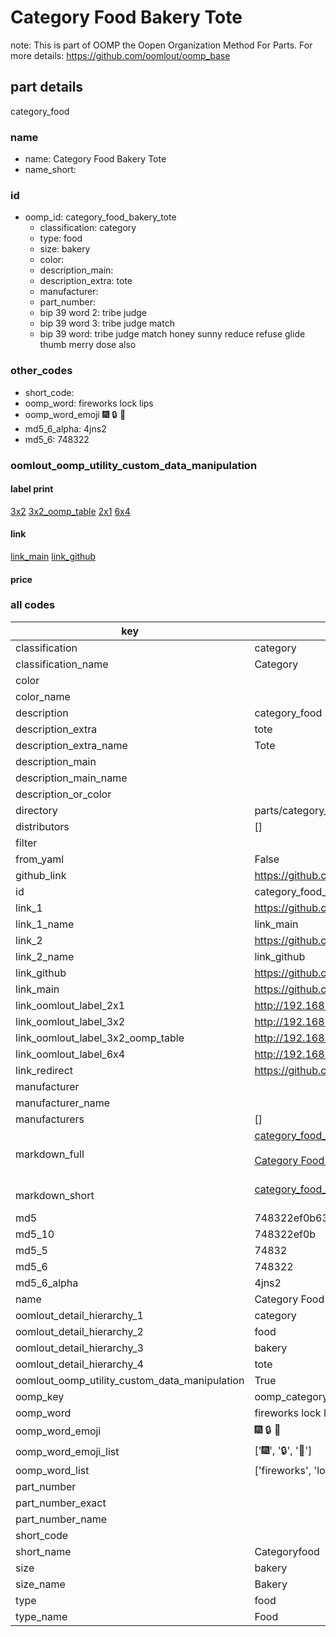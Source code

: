# Category Food Bakery Tote  

note: This is part of OOMP the Oopen Organization Method For Parts. For more details: https://github.com/oomlout/oomp_base

##  part details
  



category_food



### name
* name: Category Food Bakery Tote
* name_short: 
### id
* oomp_id: category_food_bakery_tote
  * classification: category
  * type: food
  * size: bakery
  * color: 
  * description_main: 
  * description_extra: tote
  * manufacturer: 
  * part_number: 
  * bip 39 word 2: tribe judge
  * bip 39 word 3: tribe judge match
  * bip 39 word: tribe judge match honey sunny reduce refuse glide thumb merry dose also

### other_codes
* short_code: 
* oomp_word: fireworks lock lips
* oomp_word_emoji :fireworks: :lock: :lips:
* md5_6_alpha: 4jns2
* md5_6: 748322






### oomlout_oomp_utility_custom_data_manipulation
#### label print
[3x2](http://192.168.1.245:1112/?label=oomp%204jns2)
[3x2_oomp_table](http://192.168.1.108:1112/?label=oomp%204jns2)
[2x1](http://192.168.1.242:1112/?label=oomp%204jns2)
[6x4](http://192.168.1.55:1112/?label=oomp%204jns2)    

#### link

[link_main](https://github.com/oomlout/oomlout_oomp_version_1_messy/tree/main/parts/category_food_bakery_tote) [link_github](https://github.com/oomlout/oomlout_oomp_version_1_messy/tree/main/parts/category_food_bakery_tote)                             

#### price







### all codes 
| key | value |  
| --- | --- |  
| classification | category |  
| classification_name | Category |  
| color |  |  
| color_name |  |  
| description | category_food |  
| description_extra | tote |  
| description_extra_name | Tote |  
| description_main |  |  
| description_main_name |  |  
| description_or_color |   |  
| directory | parts/category_food_bakery_tote |  
| distributors | [] |  
| filter |  |  
| from_yaml | False |  
| github_link | https://github.com/oomlout/oomlout_oomp_part_src/tree/main/parts/category_food_bakery_tote |  
| id | category_food_bakery_tote |  
| link_1 | https://github.com/oomlout/oomlout_oomp_version_1_messy/tree/main/parts/category_food_bakery_tote |  
| link_1_name | link_main |  
| link_2 | https://github.com/oomlout/oomlout_oomp_version_1_messy/tree/main/parts/category_food_bakery_tote |  
| link_2_name | link_github |  
| link_github | https://github.com/oomlout/oomlout_oomp_version_1_messy/tree/main/parts/category_food_bakery_tote |  
| link_main | https://github.com/oomlout/oomlout_oomp_version_1_messy/tree/main/parts/category_food_bakery_tote |  
| link_oomlout_label_2x1 | http://192.168.1.242:1112/?label=oomp%204jns2 |  
| link_oomlout_label_3x2 | http://192.168.1.245:1112/?label=oomp%204jns2 |  
| link_oomlout_label_3x2_oomp_table | http://192.168.1.108:1112/?label=oomp%204jns2 |  
| link_oomlout_label_6x4 | http://192.168.1.55:1112/?label=oomp%204jns2 |  
| link_redirect | https://github.com/oomlout/oomlout_oomp_version_1_messy/tree/main/parts/category_food_bakery_tote |  
| manufacturer |  |  
| manufacturer_name |  |  
| manufacturers | [] |  
| markdown_full | [category_food_bakery_tote](none)<br>[](none)<br>[Category Food Bakery Tote](none)<br><br> |  
| markdown_short | [category_food_bakery_tote](none)<br><br> |  
| md5 | 748322ef0b63168ed06cb6d3119e2f42 |  
| md5_10 | 748322ef0b |  
| md5_5 | 74832 |  
| md5_6 | 748322 |  
| md5_6_alpha | 4jns2 |  
| name | Category Food Bakery Tote |  
| oomlout_detail_hierarchy_1 | category |  
| oomlout_detail_hierarchy_2 | food |  
| oomlout_detail_hierarchy_3 | bakery |  
| oomlout_detail_hierarchy_4 | tote |  
| oomlout_oomp_utility_custom_data_manipulation | True |  
| oomp_key | oomp_category_food_bakery_tote |  
| oomp_word | fireworks lock lips |  
| oomp_word_emoji | :fireworks: :lock: :lips: |  
| oomp_word_emoji_list | [':fireworks:', ':lock:', ':lips:'] |  
| oomp_word_list | ['fireworks', 'lock', 'lips'] |  
| part_number |  |  
| part_number_exact |  |  
| part_number_name |  |  
| short_code |  |  
| short_name | Categoryfood |  
| size | bakery |  
| size_name | Bakery |  
| type | food |  
| type_name | Food |  

